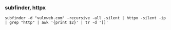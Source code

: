 ### subfinder, httpx

```
subfinder -d "vulnweb.com" -recursive -all -silent | httpx -silent -ip | grep "http" | awk '{print $2}' | tr -d '[]'
```
